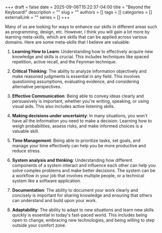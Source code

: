 +++ 
draft = false
date = 2025-09-06T15:22:37-04:00
title = "Beyond the Keyboard!"
description = ""
slug = ""
authors = []
tags = []
categories = []
externalLink = ""
series = []
+++


Many of us are looking for ways to enhance our skills in different areas such as programming, design, etc. However, I think you will gain a lot more by learning meta-skills, which are skills that can be applied across various domains. Here are some meta-skills that I believe are valuable:

1. **Learning How to Learn**: Understanding how to effectively acquire new knowledge and skills is crucial. This includes techniques like spaced repetition, active recall, and the Feynman technique.

2. **Critical Thinking**: The ability to analyze information objectively and make reasoned judgments is essential in any field. This involves questioning assumptions, evaluating evidence, and considering alternative perspectives.

3. **Effective Communication**: Being able to convey ideas clearly and persuasively is important, whether you're writing, speaking, or using visual aids. This also includes active listening skills.

4. **Making decisions under uncertainty**: In many situations, you won't have all the information you need to make a decision. Learning how to weigh probabilities, assess risks, and make informed choices is a valuable skill.

5. **Time Management**: Being able to prioritize tasks, set goals, and manage your time effectively can help you be more productive and reduce stress.

6. **System analysis and thinking**: Understanding how different components of a system interact and influence each other can help you solve complex problems and make better decisions. The system can be a workflow in your job that involves multiple people, or a technical system like a software application.

7. **Documentation**: The ability to document your work clearly and concisely is important for sharing knowledge and ensuring that others can understand and build upon your work.

8. **Adaptability**: The ability to adapt to new situations and learn new skills quickly is essential in today's fast-paced world. This includes being open to change, embracing new technologies, and being willing to step outside your comfort zone.
